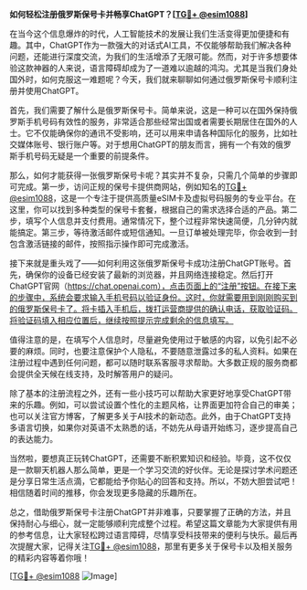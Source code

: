 **如何轻松注册俄罗斯保号卡并畅享ChatGPT？[[TG💪+ @esim1088](https://t.me/s/esim1088)]**

在当今这个信息爆炸的时代，人工智能技术的发展让我们生活变得更加便捷和有趣。其中，ChatGPT作为一款强大的对话式AI工具，不仅能够帮助我们解决各种问题，还能进行深度交流，为我们的生活增添了无限可能。然而，对于许多想要体验这款神器的人来说，语言障碍却成为了一道难以逾越的鸿沟。尤其是当我们身处国外时，如何克服这一难题呢？今天，我们就来聊聊如何通过俄罗斯保号卡顺利注册并使用ChatGPT。

首先，我们需要了解什么是俄罗斯保号卡。简单来说，这是一种可以在国外保持俄罗斯手机号码有效性的服务，非常适合那些经常出国或者需要长期居住在国外的人士。它不仅能确保你的通讯不受影响，还可以用来申请各种国际化的服务，比如社交媒体账号、银行账户等。对于想用ChatGPT的朋友而言，拥有一个有效的俄罗斯手机号码无疑是一个重要的前提条件。

那么，如何才能获得一张俄罗斯保号卡呢？其实并不复杂，只需几个简单的步骤即可完成。第一步，访问正规的保号卡提供商网站，例如知名的[TG💪+ @esim1088](https://t.me/s/esim1088)，这是一个专注于提供高质量eSIM卡及虚拟号码服务的专业平台。在这里，你可以找到多种类型的保号卡套餐，根据自己的需求选择合适的产品。第二步，填写个人信息并支付费用。通常情况下，整个过程非常快速简便，几分钟内就能搞定。第三步，等待激活邮件或短信通知。一旦订单被处理完毕，你会收到一封包含激活链接的邮件，按照指示操作即可完成激活。

接下来就是重头戏了——如何利用这张俄罗斯保号卡成功注册ChatGPT账号。首先，确保你的设备已经安装了最新的浏览器，并且网络连接稳定。然后打开ChatGPT官网（https://chat.openai.com），点击页面上的“注册”按钮。在接下来的步骤中，系统会要求输入手机号码以验证身份。这时，你就需要用到刚刚购买到的俄罗斯保号卡了。将卡插入手机后，拨打运营商提供的确认电话，获取验证码。将验证码填入相应位置后，继续按照提示完成剩余的信息填写。

值得注意的是，在填写个人信息时，尽量避免使用过于敏感的内容，以免引起不必要的麻烦。同时，也要注意保护个人隐私，不要随意泄露过多的私人资料。如果在注册过程中遇到任何问题，都可以随时联系客服寻求帮助。大多数正规的服务商都会提供全天候在线支持，及时解答用户的疑问。

除了基本的注册流程之外，还有一些小技巧可以帮助大家更好地享受ChatGPT带来的乐趣。例如，可以尝试设置个性化的主题风格，让界面更加符合自己的审美；也可以关注官方博客，了解更多关于AI技术的新动态。此外，由于ChatGPT支持多语言切换，如果你对英语不太熟悉的话，不妨先从母语开始练习，逐步提高自己的表达能力。

当然啦，要想真正玩转ChatGPT，还需要不断积累知识和经验。毕竟，这不仅仅是一款聊天机器人那么简单，更是一个学习交流的好伙伴。无论是探讨学术问题还是分享日常生活点滴，它都能给予你贴心的回答和支持。所以，不妨大胆尝试吧！相信随着时间的推移，你会发现更多隐藏的乐趣所在。

总之，借助俄罗斯保号卡注册ChatGPT并非难事，只要掌握了正确的方法，并且保持耐心与细心，就一定能够顺利完成整个过程。希望这篇文章能为大家提供有用的参考信息，让大家轻松跨过语言障碍，尽情享受科技带来的便利与快乐。最后再次提醒大家，记得关注[TG💪+ @esim1088](https://t.me/s/esim1088)，那里有更多关于保号卡以及相关服务的精彩内容等着你哦！

[[TG💪+ @esim1088](https://t.me/s/esim1088) ![Image](https://i.postimg.cc/4NQfJmqS/Snipaste-2025-05-13-00-14-12.png)]